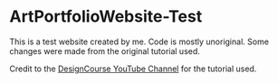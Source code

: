 # ArtPortfolioWebsite-Test

This is a test website created by me.
Code is mostly unoriginal. Some changes were made from the original tutorial used.

Credit to the [DesignCourse YouTube Channel](https://youtu.be/D-h8L5hgW-w) for the tutorial used.
